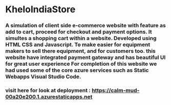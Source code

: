 # KheloIndiaStore


### A simulation of client side e-commerce website with feature as add to cart, proceed for checkout and payment options. It simultes a shopping cart within a website. Developed using HTML CSS and Javascript. To make easier for equipment makers to sell there equipment, and for customers too. this website have integrated payment gateway and has beautiful UI for great user experience For completion of this website we had used some of the core azure services such as Static Webapps Visual Studio Code.

### visit here for look at deployment : https://calm-mud-00a20e200.1.azurestaticapps.net
